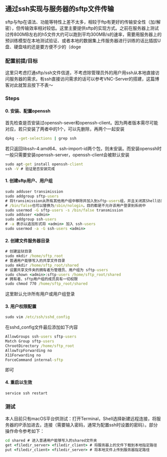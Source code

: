 ## 通过ssh实现与服务器的sftp文件传输

sftp与ftp在语法、功能等特性上差不太多，相较于ftp有更好的传输安全性（加/解密），但传输效率相对较低。这里主要提供sftp的实现方式。之前在服务器上测试过传800MB左右的h5文件大约可以跑到平均300MB/s的速率，需要用服务器上的预训练模型在本地测试验证、或者本地的数据集上传服务器进行训练的话比插拔U盘、硬盘啥的还是要方便不少的（doge

### 配置前提/目标

这里只考虑打通sftp/ssh文件信道，不考虑除管理员外的用户用ssh从本地直接访问服务器的需求。有ssh直接访问需求的话可以参考VNC-Server的搭建，这篇博客对此就暂且按下不表～

### Steps
#### 0. 安装、配置openssh
首先检查是否安装过openssh-sever和openssh-client。因为两者版本需尽可能对应，若只安装了两者中的1个，可以先删除，再两个一起安装
```cmd
dpkg --get-selections | grep ssh
```
若只返回libssh-4:amd64、ssh-import-id两个包，则未安装。而安装openssh时一般只需要安装openssh-server，openssh-client会被默认安装
```cmd
sudo apt-get install openssh-client
ssh -V # 验证是否安装完成
```
#### 1. 创建sftp用户、用户组
```cmd
sudo adduser transimission
sudo addgroup sftp-users
# 将transimission从所有其他用户组中移除并加入到sftp-users组，并且关闭其Shell访问
# /bin/false也可以替换为/sbin/nologin，目的都是不允许该用户登录到系统中
sudo usermod -G sftp-users -s /bin/false transmission
sudo adduser <admin>
sudo addgroup ssh-users
# -a 表示以追加形式将 <admin> 加入 ssh-users 
sudo usermod -a -G ssh-users <admin>
```
#### 2. 创建文件服务器目录
```cmd
# 创建监狱目录
sudo mkdir /home/sftp_root
# 普通用户能够写入的共享文件目录
sudo mkdir /home/sftp_root/shared
# 设置共享文件夹的拥有者为管理员、用户组为 sftp-users
sudo chown <admin>:sftp-users /home/sftp_root/shared
# 拥有者、sftp用户组的成员具有一切权限
sudo chmod 770 /home/sftp_root/shared
```
这里默认允许所有用户或用户组登录

#### 3. 用户权限配置
```cmd
sudo vim /etc/ssh/sshd_config
```
在sshd_config文件最后添加如下内容
```cmd
AllowGroups ssh-users sftp-users
Match Group sftp-users
ChrootDirectory /home/sftp_root
AllowTcpForwarding no
X11Forwarding no
ForceCommand internal-sftp
```
即可

#### 4. 重启以生效
```cmd
service ssh restart
```

### 测试
本人目前只有macOS平台供测试：打开Terminal，Shell选择新建远程连接，将服务器的IP添加进去，连接（需要输入密码，通常为配置ssh时设置的密码）。部分操作命令参考如下：
```cmd
cd shared # 进入普通用户能够写入的shared文件夹
get <filedir_server> <filedir_client> # 将服务器上的文件下载到本地指定路径
put <filedir_client> <filedir_server> # 将本地文件上传到服务器指定路径
```
